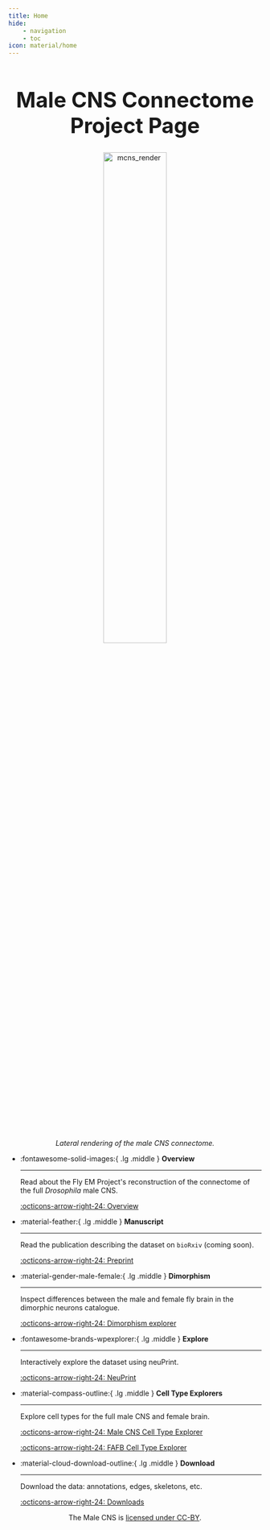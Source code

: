 ```yaml
---
title: Home
hide:
    - navigation
    - toc
icon: material/home
---
```


<div style="text-align: center;">
    <h1 style="font-size: 3em;">Male CNS Connectome Project Page</h1>
</div>

<div style="text-align: center;">
    <img src="_static/mcns_all_neurons2_lateral.png" alt="mcns_render" style="width: 50%;">
    <p style="font-style: italic; margin-top: 10px;">Lateral rendering of the male CNS connectome.</p>
</div>



<div class="grid cards" markdown>

-   :fontawesome-solid-images:{ .lg .middle } __Overview__

    ---

    Read about the Fly EM Project's reconstruction of the connectome of the full _Drosophila_ male CNS.

    [:octicons-arrow-right-24: Overview](https://www.janelia.org/project-team/flyem/male-cns-connectome)

-   :material-feather:{ .lg .middle } __Manuscript__

    ---

    Read the publication describing the dataset on `bioRxiv` (coming soon).

    [:octicons-arrow-right-24: Preprint](#)

-   :material-gender-male-female:{ .lg .middle } __Dimorphism__

    ---

    Inspect differences between the male and female fly brain in the
    dimorphic neurons catalogue.

    [:octicons-arrow-right-24: Dimorphism explorer](build/dimorphism_overview.md)

-   :fontawesome-brands-wpexplorer:{ .lg .middle } __Explore__

    ---

    Interactively explore the dataset using neuPrint.

    [:octicons-arrow-right-24: NeuPrint](https://neuprint.janelia.org/?dataset=male-cns%3Av0.9&qt=findneurons)

-   :material-compass-outline:{ .lg .middle } __Cell Type Explorers__

    ---

    Explore cell types for the full male CNS and female brain. 

    [:octicons-arrow-right-24: Male CNS Cell Type Explorer](https://reiserlab.github.io/celltype-explorer-drosophila-male-cns)
    
    [:octicons-arrow-right-24: FAFB Cell Type Explorer](https://reiserlab.github.io/celltype-explorer-drosophila-female-adult-fly-brain)
 
-   :material-cloud-download-outline:{ .lg .middle } __Download__

    ---

    Download the data: annotations, edges, skeletons, etc.

    [:octicons-arrow-right-24: Downloads](download.md)


</div>

<div style="text-align: center;">
    <p>The Male CNS is <a href="https://creativecommons.org/licenses/by/4.0/">licensed under CC-BY</a>.</p>
</div>
